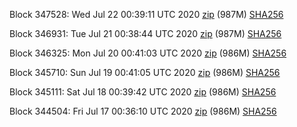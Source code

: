 Block 347528: Wed Jul 22 00:39:11 UTC 2020 [zip](https://dash-bootstrap.ams3.digitaloceanspaces.com/testnet/2020-07-22/bootstrap.dat.zip) (987M) [SHA256](https://dash-bootstrap.ams3.digitaloceanspaces.com/testnet/2020-07-22/sha256.txt)

Block 346931: Tue Jul 21 00:38:44 UTC 2020 [zip](https://dash-bootstrap.ams3.digitaloceanspaces.com/testnet/2020-07-21/bootstrap.dat.zip) (987M) [SHA256](https://dash-bootstrap.ams3.digitaloceanspaces.com/testnet/2020-07-21/sha256.txt)

Block 346325: Mon Jul 20 00:41:03 UTC 2020 [zip](https://dash-bootstrap.ams3.digitaloceanspaces.com/testnet/2020-07-20/bootstrap.dat.zip) (986M) [SHA256](https://dash-bootstrap.ams3.digitaloceanspaces.com/testnet/2020-07-20/sha256.txt)

Block 345710: Sun Jul 19 00:41:05 UTC 2020 [zip](https://dash-bootstrap.ams3.digitaloceanspaces.com/testnet/2020-07-19/bootstrap.dat.zip) (986M) [SHA256](https://dash-bootstrap.ams3.digitaloceanspaces.com/testnet/2020-07-19/sha256.txt)

Block 345111: Sat Jul 18 00:39:42 UTC 2020 [zip](https://dash-bootstrap.ams3.digitaloceanspaces.com/testnet/2020-07-18/bootstrap.dat.zip) (986M) [SHA256](https://dash-bootstrap.ams3.digitaloceanspaces.com/testnet/2020-07-18/sha256.txt)

Block 344504: Fri Jul 17 00:36:10 UTC 2020 [zip](https://dash-bootstrap.ams3.digitaloceanspaces.com/testnet/2020-07-17/bootstrap.dat.zip) (986M) [SHA256](https://dash-bootstrap.ams3.digitaloceanspaces.com/testnet/2020-07-17/sha256.txt)
